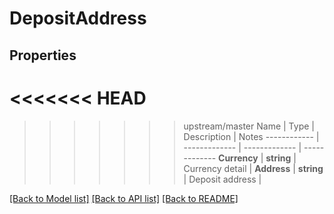# DepositAddress

## Properties
<<<<<<< HEAD
=======

>>>>>>> upstream/master
Name | Type | Description | Notes
------------ | ------------- | ------------- | -------------
**Currency** | **string** | Currency detail | 
**Address** | **string** | Deposit address | 

[[Back to Model list]](../README.md#documentation-for-models) [[Back to API list]](../README.md#documentation-for-api-endpoints) [[Back to README]](../README.md)


